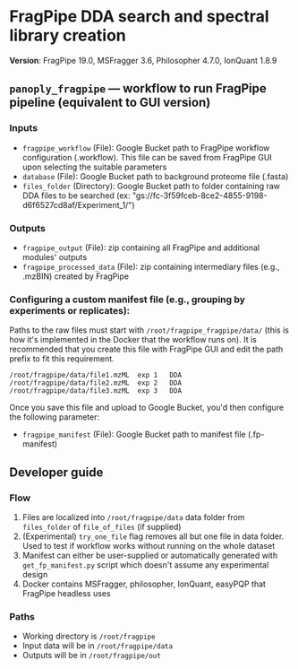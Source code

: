 # FragPipe DDA search and spectral library creation
**Version**: FragPipe 19.0, MSFragger 3.6, Philosopher 4.7.0, IonQuant 1.8.9

## `panoply_fragpipe` — workflow to run FragPipe pipeline (equivalent to GUI version)
### Inputs
- `fragpipe_workflow` (File): Google Bucket path to FragPipe workflow configuration (.workflow). This file can be saved from FragPipe GUI upon selecting the suitable parameters
- `database` (File): Google Bucket path to background proteome file (.fasta)
- `files_folder` (Directory): Google Bucket path to folder containing raw DDA files to be searched (ex: "gs://fc-3f59fceb-8ce2-4855-9198-d6f6527cd8af/Experiment_1/")

### Outputs
- `fragpipe_output` (File): zip containing all FragPipe and additional modules' outputs
- `fragpipe_processed_data` (File): zip containing intermediary files (e.g., .mzBIN) created by FragPipe

### Configuring a custom manifest file (e.g., grouping by experiments or replicates):
Paths to the raw files must start with `/root/fragpipe_fragpipe/data/` (this is how it's implemented in the Docker that the workflow runs on). It is recommended that you create this file with FragPipe GUI and edit the path prefix to fit this requirement.
```
/root/fragpipe/data/file1.mzML  exp 1   DDA
/root/fragpipe/data/file2.mzML  exp 2   DDA
/root/fragpipe/data/file3.mzML  exp 3   DDA
```
Once you save this file and upload to Google Bucket, you'd then configure the following parameter:
- `fragpipe_manifest` (File): Google Bucket path to manifest file (.fp-manifest)

## Developer guide 
### Flow
1. Files are localized into `/root/fragpipe/data` data folder from `files_folder` of `file_of_files` (if supplied)
2. (Experimental) `try_one_file` flag removes all but one file in data folder. Used to test if workflow works without running on the whole dataset
3. Manifest can either be user-supplied or automatically generated with `get_fp_manifest.py` script which doesn't assume any experimental design
4. Docker contains MSFragger, philosopher, IonQuant, easyPQP that FragPipe headless uses
### Paths
- Working directory is `/root/fragpipe`
- Input data will be in `/root/fragpipe/data`
- Outputs will be in `/root/fragpipe/out`
